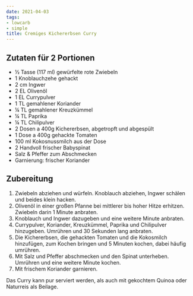 ```yaml
---
date: 2021-04-03
tags:
- lowcarb
- simple
title: Cremiges Kichererbsen Curry
---
```


## Zutaten für 2 Portionen
- ½  Tasse (117 ml) gewürfelte rote Zwiebeln
- 1                 Knoblauchzehe gehackt
- 2 cm              Ingwer
- 2 EL              Olivenöl
- 1 EL              Currypulver
- 1 TL              gemahlener Koriander
- ¼ TL              gemahlener Kreuzkümmel
- ¼ TL              Paprika
- ¼ TL              Chilipulver
- 2 Dosen a 400g    Kichererbsen, abgetropft und abgespült
- 1 Dose a 400g     gehackte Tomaten
- 100 ml            Kokosnussmilch aus der Dose
- 2 Handvoll frischer Babyspinat
- Salz & Pfeffer zum Abschmecken
- Garnierung: frischer Koriander

## Zubereitung
1. Zwiebeln abziehen und würfeln. Knoblauch abziehen, Ingwer schälen und beides klein hacken.
1. Olivenöl in einer großen Pfanne bei mittlerer bis hoher Hitze erhitzen. Zwiebeln darin 1 Minute anbraten.
1. Knoblauch und Ingwer dazugeben und eine weitere Minute anbraten.
1. Currypulver, Koriander, Kreuzkümmel, Paprika und Chilipulver hinzugeben. Umrühren und 30 Sekunden lang anbraten.
1. Die Kichererbsen, die gehackten Tomaten und die Kokosmilch hinzufügen, zum Kochen bringen und 5 Minuten kochen, dabei häufig umrühren.
1. Mit Salz und Pfeffer abschmecken und den Spinat unterheben. Umrühren und eine weitere Minute kochen.
1. Mit frischem Koriander garnieren.

Das Curry kann pur serviert werden, als auch mit gekochtem Quinoa oder Naturreis als Beilage.
